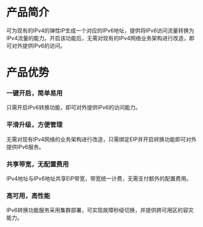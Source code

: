 # 产品简介

可为现有的IPv4的弹性IP生成一个对应的IPv6地址，提供将IPv6访问流量转换为IPv4流量的能力。开启该功能后，无需对现有的IPv4网络业务架构进行改造，即可对外提供IPv6的访问。

# 产品优势

### 一键开启，简单易用

只需开启IPv6转换功能，即可对外提供IPv6的访问能力。

### 平滑升级，方便管理

无需对现有IPv4网络的业务架构进行改造，只需绑定EIP并开启转换功能即可对外提供IPv6服务。

### 共享带宽，无配置费用

IPv4地址与IPv6地址共享EIP带宽，带宽统一计费，无需支付额外的配置费用。

### 高可用，高性能

IPv6转换功能服务采用集群部署，可实现故障秒级切换，并提供跨可用区的容灾能力。
